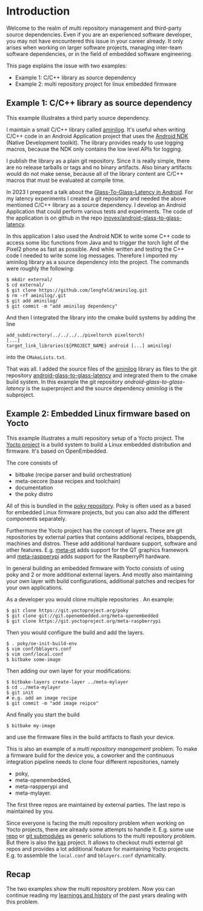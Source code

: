 # Introduction

Welcome to the realm of multi repository management and third-party source
dependencies. Even if you are an experienced software developer, you may not
have encountered this issue in your career already.  It only arises when
working on larger software projects, managing inter-team software dependencies,
or in the field of embedded software engineering.

This page explains the issue with two examples:

* Example 1: C/C++ library as source dependency
* Example 2: multi repository project for linux embedded firmware


## Example 1: C/C++ library as source dependency

This example illustrates a third party source dependency.

I maintain a small C/C++ library called
[aminilog](https://github.com/lengfeld/aminilog). It's useful when writing
C/C++ code in an Android Application project that uses the
[Android NDK](https://developer.android.com/ndk/)
(Native Development toolkit). The library provides ready to use logging macros,
because the NDK only contains the low level APIs for logging.

I publish the library as a plain git repository. Since it is really
simple, there are no release tarballs or tags and no binary artifacts. Also
binary artifacts would do not make sense, because all of the library content
are C/C++ macros that must be evaluated at compile time.

In 2023 I prepared a talk about the
[Glass-To-Glass-Latency in Android](https://www.youtube.com/watch?v=NKP4JcVegbY).
For my latency experiments I created a git repository and needed the above
mentioned C/C++ library as a source dependency.  I develop an Android
Application that could perform various tests and experiments. The code of the
application is on github in the repo
[inovex/android-glass-to-glass-latency](https://github.com/inovex/android-glass-to-glass-latency/).

In this application I also used the Android NDK to write some C++ code to
access some libc functions from Java and to trigger the torch light of the
Pixel2 phone as fast as possible.  And while written and testing the C++ code I
needed to write some log messages.  Therefore I imported my aminilog library as
a source dependency into the project. The commands were roughly the following:

    $ mkdir external/
    $ cd external/
    $ git clone https://github.com/lengfeld/aminilog.git
    $ rm -rf aminilog/.git
    $ git add aminilog/
    $ git commit -m "add aminilog dependency"

And then I integrated the library into the cmake build systems by adding the line

    add_subdirectory(../../../../pixeltorch pixeltorch)
    [...]
    target_link_libraries(${PROJECT_NAME} android [...] aminilog)

into the `CMakeLists.txt`.

That was all. I added the source files of the [aminilog](https://github.com/lengfeld/aminilog)
library as files to the git repository
[android-glass-to-glass-latency](https://github.com/inovex/android-glass-to-glass-latency/)
and integrated them to the cmake build system.
In this example the git repository *android-glass-to-glass-latency* is the
superproject and the source dependency *aminilog* is the subproject.


## Example 2: Embedded Linux firmware based on Yocto

This example illustrates a multi repository setup of a Yocto project.
The [Yocto project](https://yoctoproject.org) is a build system to build
a Linux embedded distribution and firmware. It's based on OpenEmbedded.

The core consists of

* bitbake (recipe parser and build orchestration)
* meta-oecore (base recipes and toolchain)
* documentation
* the poky distro

All of this is bundled in the [poky repository](https://git.yoctoproject.org/poky/).
Poky is often used as a based for embedded Linux firmware projects, but you can
also add the different components separately.

Furthermore the Yocto project has the concept of layers. These are git repositories
by external parties that contains additional recipes, bbappends, machines and
distros. These add additional hardware support, software and other features.
E.g. [meta-qt](https://github.com/meta-qt5/meta-qt5)
adds support for the QT graphics framework and
[meta-raspperypi](https://git.yoctoproject.org/meta-raspberrypi/about/) adds
support for the RaspberryPI hardware.

In general building an embedded firmware with Yocto consists of using poky and
2 or more additional external layers. And mostly also maintaining your own
layer with build configurations, additional patches and recipes for your own
applications.

As a developer you would clone multiple repositories . An
example:

    $ git clone https://git.yoctoproject.org/poky
    $ git clone git://git.openembedded.org/meta-openembedded
    $ git clone https://git.yoctoproject.org/meta-raspberrypi

Then you would configure the build and add the layers.

    $ . poky/oe-init-build-env
    $ vim conf/bblayers.conf
    $ vim conf/local.conf
    $ bitbake some-image

Then adding our own layer for your modifications:

    $ bitbake-layers create-layer ../meta-mylayer
    $ cd ../meta-mylayer
    $ git init
    # e.g. add an image recipe
    $ git commit -m "add image reipce"

And finally you start the build

    $ bitbake my-image

and use the firmware files in the build artifacts to flash your device.

This is also an example of a *multi repository management* problem.  To make a
firmware build for the device you, a coworker and the continuous integration
pipeline needs to clone four different repositories, namely

* poky,
* meta-openembedded,
* meta-raspperypi and
* meta-mylayer.

The first three repos are maintained by external parties. The last repo is
maintained by you.

Since everyone is facing the multi repository problem when working on Yocto
projects, there are already some attempts to handle it. E.g. some use
[repo](https://gerrit.googlesource.com/git-repo/+/HEAD/README.md) or
[git submodules](https://git-scm.com/book/en/v2/Git-Tools-Submodules)
as generic solutions to the multi repository problem.  But
there is also the [kas](https://kas.readthedocs.io/en/latest/intro.html)
project.  It allows to checkout multi external git repos and provides a lot
additional feature for maintaining Yocto projects. E.g. to assemble the
`local.conf` and `bblayers.conf` dynamically.


## Recap

The two examples show the multi repository problem. Now you can continue
reading my [learnings and history](learnings.md) of the past years dealing with
this problem.
